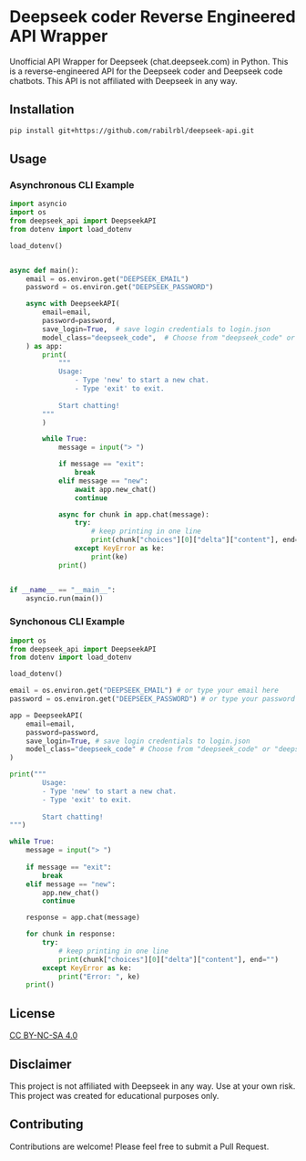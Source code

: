 # Deepseek coder Reverse Engineered API Wrapper

Unofficial API Wrapper for Deepseek (chat.deepseek.com) in Python. This is a reverse-engineered API for the Deepseek coder and Deepseek code chatbots. This API is not affiliated with Deepseek in any way.

## Installation

```bash
pip install git+https://github.com/rabilrbl/deepseek-api.git
```

## Usage

### Asynchronous CLI Example

```python
import asyncio
import os
from deepseek_api import DeepseekAPI
from dotenv import load_dotenv

load_dotenv()


async def main():
    email = os.environ.get("DEEPSEEK_EMAIL")
    password = os.environ.get("DEEPSEEK_PASSWORD")

    async with DeepseekAPI(
        email=email,
        password=password,
        save_login=True,  # save login credentials to login.json
        model_class="deepseek_code",  # Choose from "deepseek_code" or "deepseek_code"
    ) as app:
        print(
            """
            Usage:
                - Type 'new' to start a new chat.
                - Type 'exit' to exit.
                
            Start chatting!
        """
        )

        while True:
            message = input("> ")

            if message == "exit":
                break
            elif message == "new":
                await app.new_chat()
                continue

            async for chunk in app.chat(message):
                try:
                    # keep printing in one line
                    print(chunk["choices"][0]["delta"]["content"], end="")
                except KeyError as ke:
                    print(ke)
            print()


if __name__ == "__main__":
    asyncio.run(main())
```

### Synchonous CLI Example

```python
import os
from deepseek_api import DeepseekAPI
from dotenv import load_dotenv

load_dotenv()

email = os.environ.get("DEEPSEEK_EMAIL") # or type your email here
password = os.environ.get("DEEPSEEK_PASSWORD") # or type your password here

app = DeepseekAPI(
    email=email,
    password=password,
    save_login=True, # save login credentials to login.json
    model_class="deepseek_code" # Choose from "deepseek_code" or "deepseek_code"
)

print("""
        Usage:
        - Type 'new' to start a new chat.
        - Type 'exit' to exit.
        
        Start chatting!
""")

while True:
    message = input("> ")
    
    if message == "exit":
        break
    elif message == "new":
        app.new_chat()
        continue

    response = app.chat(message)

    for chunk in response:
        try:
            # keep printing in one line
            print(chunk["choices"][0]["delta"]["content"], end="")
        except KeyError as ke:
            print("Error: ", ke)
    print()
```

## License

[CC BY-NC-SA 4.0](https://creativecommons.org/licenses/by-nc-sa/4.0/)

## Disclaimer

This project is not affiliated with Deepseek in any way. Use at your own risk. This project was created for educational purposes only.

## Contributing

Contributions are welcome! Please feel free to submit a Pull Request.
